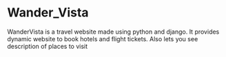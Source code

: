 # Wander_Vista
WanderVista is a travel website made using python and django. It provides dynamic website to book hotels and flight tickets. Also lets you see description of places to visit 
